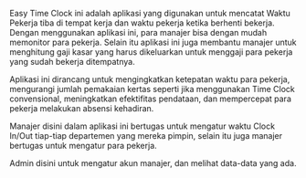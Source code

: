 Easy Time Clock ini adalah aplikasi yang digunakan untuk mencatat Waktu Pekerja tiba di tempat kerja dan waktu pekerja ketika berhenti bekerja. Dengan menggunakan aplikasi ini, para manajer bisa dengan mudah memonitor para pekerja. Selain itu aplikasi ini juga membantu manajer untuk menghitung gaji kasar yang harus dikeluarkan untuk menggaji para pekerja yang sudah bekerja ditempatnya.

Aplikasi ini dirancang untuk mengingkatkan ketepatan waktu para pekerja, mengurangi jumlah pemakaian kertas seperti jika menggunakan Time Clock convensional, meningkatkan efektifitas pendataan, dan mempercepat para pekerja melakukan absensi kehadiran.

Manajer disini dalam aplikasi ini bertugas untuk mengatur waktu Clock In/Out tiap-tiap departemen yang mereka pimpin, selain itu juga manajer bertugas untuk mengatur para pekerja.

Admin disini untuk mengatur akun manajer, dan melihat data-data yang ada.
